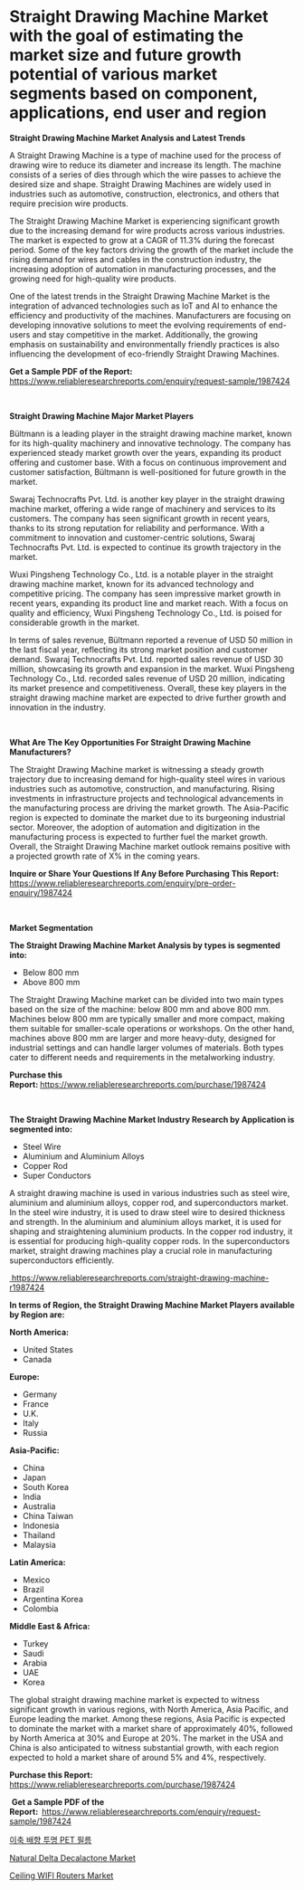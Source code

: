 <p><h1>Straight Drawing Machine Market with the goal of estimating the market size and future growth potential of various market segments based on component, applications, end user and region</h1></p><p><strong>Straight Drawing Machine Market Analysis and Latest Trends</strong></p>
<p><p>A Straight Drawing Machine is a type of machine used for the process of drawing wire to reduce its diameter and increase its length. The machine consists of a series of dies through which the wire passes to achieve the desired size and shape. Straight Drawing Machines are widely used in industries such as automotive, construction, electronics, and others that require precision wire products.</p><p>The Straight Drawing Machine Market is experiencing significant growth due to the increasing demand for wire products across various industries. The market is expected to grow at a CAGR of 11.3% during the forecast period. Some of the key factors driving the growth of the market include the rising demand for wires and cables in the construction industry, the increasing adoption of automation in manufacturing processes, and the growing need for high-quality wire products.</p><p>One of the latest trends in the Straight Drawing Machine Market is the integration of advanced technologies such as IoT and AI to enhance the efficiency and productivity of the machines. Manufacturers are focusing on developing innovative solutions to meet the evolving requirements of end-users and stay competitive in the market. Additionally, the growing emphasis on sustainability and environmentally friendly practices is also influencing the development of eco-friendly Straight Drawing Machines.</p></p>
<p><strong>Get a Sample PDF of the Report:&nbsp;</strong> <a href="https://www.reliableresearchreports.com/enquiry/request-sample/1987424">https://www.reliableresearchreports.com/enquiry/request-sample/1987424</a></p>
<p>&nbsp;</p>
<p><strong>Straight Drawing Machine Major Market Players</strong></p>
<p><p>Bültmann is a leading player in the straight drawing machine market, known for its high-quality machinery and innovative technology. The company has experienced steady market growth over the years, expanding its product offering and customer base. With a focus on continuous improvement and customer satisfaction, Bültmann is well-positioned for future growth in the market.</p><p>Swaraj Technocrafts Pvt. Ltd. is another key player in the straight drawing machine market, offering a wide range of machinery and services to its customers. The company has seen significant growth in recent years, thanks to its strong reputation for reliability and performance. With a commitment to innovation and customer-centric solutions, Swaraj Technocrafts Pvt. Ltd. is expected to continue its growth trajectory in the market.</p><p>Wuxi Pingsheng Technology Co., Ltd. is a notable player in the straight drawing machine market, known for its advanced technology and competitive pricing. The company has seen impressive market growth in recent years, expanding its product line and market reach. With a focus on quality and efficiency, Wuxi Pingsheng Technology Co., Ltd. is poised for considerable growth in the market.</p><p>In terms of sales revenue, Bültmann reported a revenue of USD 50 million in the last fiscal year, reflecting its strong market position and customer demand. Swaraj Technocrafts Pvt. Ltd. reported sales revenue of USD 30 million, showcasing its growth and expansion in the market. Wuxi Pingsheng Technology Co., Ltd. recorded sales revenue of USD 20 million, indicating its market presence and competitiveness. Overall, these key players in the straight drawing machine market are expected to drive further growth and innovation in the industry.</p></p>
<p>&nbsp;</p>
<p><strong>What Are The Key Opportunities For Straight Drawing Machine Manufacturers?</strong></p>
<p><p>The Straight Drawing Machine market is witnessing a steady growth trajectory due to increasing demand for high-quality steel wires in various industries such as automotive, construction, and manufacturing. Rising investments in infrastructure projects and technological advancements in the manufacturing process are driving the market growth. The Asia-Pacific region is expected to dominate the market due to its burgeoning industrial sector. Moreover, the adoption of automation and digitization in the manufacturing process is expected to further fuel the market growth. Overall, the Straight Drawing Machine market outlook remains positive with a projected growth rate of X% in the coming years.</p></p>
<p><strong>Inquire or Share Your Questions If Any Before Purchasing This Report:</strong> <a href="https://www.reliableresearchreports.com/enquiry/pre-order-enquiry/1987424">https://www.reliableresearchreports.com/enquiry/pre-order-enquiry/1987424</a></p>
<p>&nbsp;</p>
<p><strong>Market Segmentation</strong></p>
<p><strong>The Straight Drawing Machine Market Analysis by types is segmented into:</strong></p>
<p><ul><li>Below 800 mm</li><li>Above 800 mm</li></ul></p>
<p><p>The Straight Drawing Machine market can be divided into two main types based on the size of the machine: below 800 mm and above 800 mm. Machines below 800 mm are typically smaller and more compact, making them suitable for smaller-scale operations or workshops. On the other hand, machines above 800 mm are larger and more heavy-duty, designed for industrial settings and can handle larger volumes of materials. Both types cater to different needs and requirements in the metalworking industry.</p></p>
<p><strong>Purchase this Report:&nbsp;</strong><a href="https://www.reliableresearchreports.com/purchase/1987424">https://www.reliableresearchreports.com/purchase/1987424</a></p>
<p>&nbsp;</p>
<p><strong>The Straight Drawing Machine Market Industry Research by Application is segmented into:</strong></p>
<p><ul><li>Steel Wire</li><li>Aluminium and Aluminium Alloys</li><li>Copper Rod</li><li>Super Conductors</li></ul></p>
<p><p>A straight drawing machine is used in various industries such as steel wire, aluminium and aluminium alloys, copper rod, and superconductors market. In the steel wire industry, it is used to draw steel wire to desired thickness and strength. In the aluminium and aluminium alloys market, it is used for shaping and straightening aluminium products. In the copper rod industry, it is essential for producing high-quality copper rods. In the superconductors market, straight drawing machines play a crucial role in manufacturing superconductors efficiently.</p></p>
<p><a href="https://www.reliableresearchreports.com/straight-drawing-machine-r1987424">&nbsp;https://www.reliableresearchreports.com/straight-drawing-machine-r1987424</a></p>
<p><strong>In terms of Region, the Straight Drawing Machine Market Players available by Region are:</strong></p>
<p>
    <p> <strong> North America: </strong>
        <ul>
            <li>United States</li>
            <li>Canada</li>
        </ul>
        </p> 
    <p> <strong> Europe: </strong>
        <ul>
            <li>Germany</li>
            <li>France</li>
            <li>U.K.</li>
            <li>Italy</li>
            <li>Russia</li>
        </ul>
        </p> 
    <p> <strong> Asia-Pacific: </strong>
        <ul>
            <li>China</li>
            <li>Japan</li>
            <li>South Korea</li>
            <li>India</li>
            <li>Australia</li>
            <li>China Taiwan</li>
            <li>Indonesia</li>
            <li>Thailand</li>
            <li>Malaysia</li>
        </ul>
        </p> 
    <p> <strong> Latin America: </strong>
        <ul>
            <li>Mexico</li>
            <li>Brazil</li>
            <li>Argentina Korea</li>
            <li>Colombia</li>
        </ul>
        </p> 
    <p> <strong> Middle East & Africa: </strong>
        <ul>
            <li>Turkey</li>
            <li>Saudi</li>
            <li>Arabia</li>
            <li>UAE</li>
            <li>Korea</li>
        </ul>
    </p>
    </p>
<p><p>The global straight drawing machine market is expected to witness significant growth in various regions, with North America, Asia Pacific, and Europe leading the market. Among these regions, Asia Pacific is expected to dominate the market with a market share of approximately 40%, followed by North America at 30% and Europe at 20%. The market in the USA and China is also anticipated to witness substantial growth, with each region expected to hold a market share of around 5% and 4%, respectively.</p></p>
<p><strong>Purchase this Report: </strong><a href="https://www.reliableresearchreports.com/purchase/1987424">https://www.reliableresearchreports.com/purchase/1987424</a></p>
<p>&nbsp;<strong>Get a Sample PDF of the Report:&nbsp;&nbsp;</strong><a href="https://www.reliableresearchreports.com/enquiry/request-sample/1987424">https://www.reliableresearchreports.com/enquiry/request-sample/1987424</a></p>
<p><strong></strong></p>
<p><p><a href="https://github.com/rcabello548/Market-Research-Report-List-2/blob/main/7677375178331.md">이축 배향 투명 PET 필름</a></p><p><a href="https://www.linkedin.com/pulse/navigating-global-natural-delta-decalactone-market-landscape-l9une">Natural Delta Decalactone Market</a></p><p><a href="https://www.linkedin.com/pulse/global-ceiling-wifi-routers-market-projected-grow-cagr-96-forcasted-ct2pe">Ceiling WIFI Routers Market</a></p></p>
